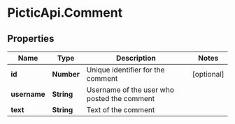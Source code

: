 # PicticApi.Comment

## Properties
Name | Type | Description | Notes
------------ | ------------- | ------------- | -------------
**id** | **Number** | Unique identifier for the comment | [optional] 
**username** | **String** | Username of the user who posted the comment | 
**text** | **String** | Text of the comment | 


